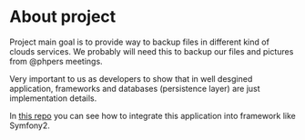 # About project

Project main goal is to provide way to backup files in different kind of clouds services. We probably will need this
to backup our files and pictures from @phpers meetings.

Very important to us as developers to show that in well desgined application, frameworks and databases (persistence layer)
are just implementation details.

In [this repo](https://github.com/cocoders/FileArchiveSymfony) you can see how to integrate this application into framework like Symfony2.
